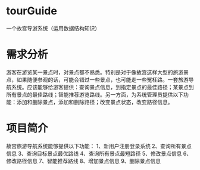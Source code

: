 # tourGuide
一个故宫导游系统（运用数据结构知识）

# 需求分析
   游客在游览某一景点时，对景点都不熟悉。特别是对于像故宫这样大型的旅游景点，如果随便参观的话，可能会错过一些景点，也可能走一些冤枉路。一套旅游导航系统。应该能够给游客提供：查询景点信息，到指定景点的最佳路径；某景点到所有景点的最佳路线；智能推荐游览路线。另一方面，为系统管理员提供以下功能：添加和删除景点，添加和删除路径；改变景点状态，改变路径信息。
   
# 项目简介 
故宫旅游导航系统能够提供以下功能：
	1、新用户注册登录系统
	2、查询所有景点信息
	3、查询目标景点最优路线
	4、查询所有景点最短路径
	5、修改景点信息
  6、修改路径信息
  7、智能推荐路线
	8、增加景点信息
  9、删除景点信息
